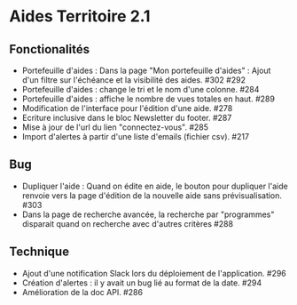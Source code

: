 # Aides Territoire 2.1

## Fonctionalités

- Portefeuille d'aides : Dans la page "Mon portefeuille d'aides" : Ajout d'un filtre
  sur l'échéance et la visibilité des aides. #302 #292
- Portefeuille d'aides : change le tri et le nom d'une colonne. #284
- Portefeuille d'aides : affiche le nombre de vues totales en haut. #289
- Modification de l'interface pour l'édition d'une aide. #278
- Ecriture inclusive dans le bloc Newsletter du footer. #287
- Mise à jour de l'url du lien "connectez-vous". #285
- Import d'alertes à partir d'une liste d'emails (fichier csv). #217

## Bug

- Dupliquer l'aide : Quand on édite en aide, le bouton pour dupliquer l'aide
  renvoie vers la page d'édition de la nouvelle aide sans
  prévisualisation. #303
- Dans la page de recherche avancée, la recherche par "programmes" disparait
  quand on recherche avec d'autres critères #288

## Technique

- Ajout d'une notification Slack lors du déploiement de l'application. #296
- Création d'alertes : il y avait un bug lié au format de la date. #294
- Amélioration de la doc API. #286
